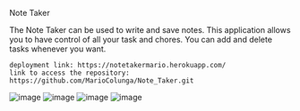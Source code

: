 Note Taker

The Note Taker can be used to write and save notes. This application allows you to have control of all your task and chores. You can add and delete tasks whenever you want.   

```
deployment link: https://notetakermario.herokuapp.com/
link to access the repository: https://github.com/MarioColunga/Note_Taker.git
```
![image](https://user-images.githubusercontent.com/87739510/159618909-23f6fe1e-5d84-46a2-a5de-f6dd9cbd4024.png)
![image](https://user-images.githubusercontent.com/87739510/159617384-581b075d-87b7-435d-a93b-d784ff9f9448.png)
![image](https://user-images.githubusercontent.com/87739510/159617424-4c31b038-4b0a-4bda-b36e-1c6d70f96493.png)
![image](https://user-images.githubusercontent.com/87739510/159617458-444276e4-422a-4706-8851-fd56ff2e07ac.png)






